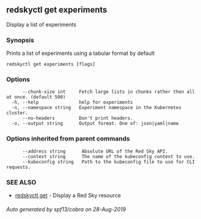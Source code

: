 ## redskyctl get experiments

Display a list of experiments

### Synopsis

Prints a list of experiments using a tabular format by default

```
redskyctl get experiments [flags]
```

### Options

```
      --chunk-size int     Fetch large lists in chunks rather then all at once. (default 500)
  -h, --help               help for experiments
  -n, --namespace string   Experiment namespace in the Kubernetes cluster.
      --no-headers         Don't print headers.
  -o, --output string      Output format. One of: json|yaml|name
```

### Options inherited from parent commands

```
      --address string      Absolute URL of the Red Sky API.
      --context string      The name of the kubeconfig context to use.
      --kubeconfig string   Path to the kubeconfig file to use for CLI requests.
```

### SEE ALSO

* [redskyctl get](redskyctl_get.md)	 - Display a Red Sky resource

###### Auto generated by spf13/cobra on 28-Aug-2019
